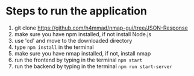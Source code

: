 # Steps to run the application

1. git clone https://github.com/h4mmad/nmap-gui/tree/JSON-Response
2. make sure you have npm installed, if not install Node.js
3. use 'cd' and move to the downloaded directory
4. type ``` npm install ``` in the terminal
5. make sure you have nmap installed, if not, install nmap
6. run the frontend by typing in the terminal ``` npm start ```
7. run the backend by typing in the terminal ``` npm run start-server  ```
